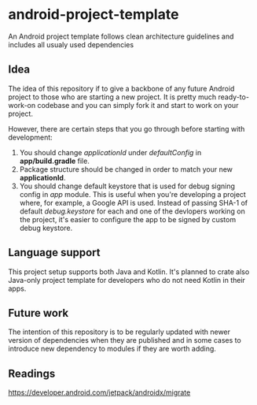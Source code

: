 # android-project-template
An Android project template follows clean architecture guidelines and includes all usualy used dependencies

## Idea
The idea of this repository if to give a backbone of any future Android project to those who are starting a new project. 
It is pretty much ready-to-work-on codebase and you can simply fork it and start to work on your project.

However, there are certain steps that you go through before starting with development:

1. You should change *applicationId* under *defaultConfig* in **app/build.gradle** file.
2. Package structure should be changed in order to match your new **applicationId**.
3. You should change default keystore that is used for debug signing config in *app* module. This is useful when you're developing a project where, for example, a Google API is used. Instead of passing SHA-1 of default *debug.keystore* for each and one of the devlopers working on the project, it's easier to configure the app to be signed by custom debug keystore.

## Language support
This project setup supports both Java and Kotlin. It's planned to crate also Java-only project template for developers who do not need Kotlin in their apps.

## Future work
The intention of this repository is to be regularly updated with newer version of dependencies when they are published and in some cases to introduce new dependency to modules if they are worth adding.

## Readings
https://developer.android.com/jetpack/androidx/migrate